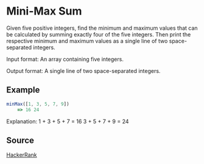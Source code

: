 # Mini-Max Sum
Given five positive integers, find the minimum and maximum values that can be
calculated by summing exactly four of the five integers. Then print the
respective minimum and maximum values as a single line of two space-separated
integers.

Input format: An array containing five integers.

Output format: A single line of two space-separated integers.

## Example

```javascript
minMax([1, 3, 5, 7, 9])
    => 16 24
```

Explanation: 
1 + 3 + 5 + 7 = 16
3 + 5 + 7 + 9 = 24

## Source
[HackerRank](https://www.hackerrank.com/challenges/mini-max-sum/problem)
